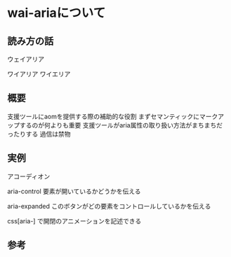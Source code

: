 # wai-ariaについて

## 読み方の話
ウェイアリア

ワイアリア
ワイエリア

## 概要
支援ツールにaomを提供する際の補助的な役割
まずセマンティックにマークアップするのが何よりも重要
支援ツールがaria属性の取り扱い方法がまちまちだったりする
過信は禁物

## 実例
アコーディオン

aria-control
要素が開いているかどうかを伝える

aria-expanded
このボタンがどの要素をコントロールしているかを伝える

css[aria-]
で開閉のアニメーションを記述できる

## 参考
